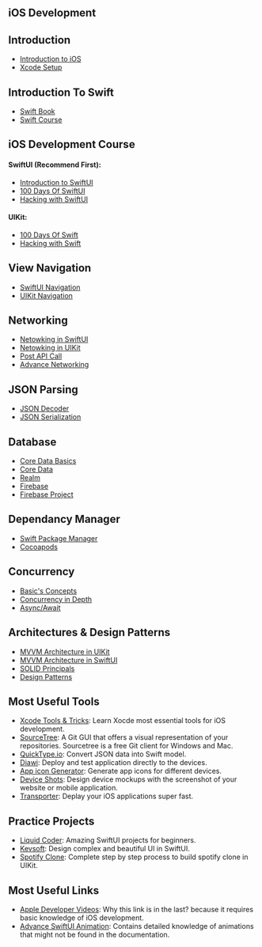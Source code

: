 ## iOS Development

## Introduction
- [Introduction to iOS](https://developer.apple.com/tutorials/app-dev-training)
- [Xcode Setup](https://www.youtube.com/watch?v=vKPCvAPW9Ns)

## Introduction To Swift
- [Swift Book](https://docs.swift.org/swift-book/LanguageGuide/TheBasics.html)
- [Swift Course](https://www.youtube.com/watch?v=FcsY1YPBwzQ)

## iOS Development Course
#### SwiftUI (Recommend First):
- [Introduction to SwiftUI](https://developer.apple.com/tutorials/swiftui)
- [100 Days Of SwiftUI](https://www.hackingwithswift.com/100/swiftui)
- [Hacking with SwiftUI](https://www.hackingwithswift.com/books/ios-swiftui)

#### UIKit:
- [100 Days Of Swift](https://www.hackingwithswift.com/100)
- [Hacking with Swift](https://www.hackingwithswift.com/read)

## View Navigation
- [SwiftUI Navigation](https://www.kodeco.com/5824937-swiftui-tutorial-navigation)
- [UIKit Navigation](https://www.youtube.com/watch?v=LbAd2FIlnos)

## Networking
- [Netowking in SwiftUI](https://medium.com/@nutanbhogendrasharma/consume-rest-api-in-swiftui-ios-mobile-app-b3c5d6ecf401)
- [Netowking in UIKit](https://www.freecodecamp.org/news/how-to-make-your-first-api-call-in-swift/)
- [Post API Call](https://www.youtube.com/watch?v=o3Rkg6WmZoY)
- [Advance Networking](https://malcolmkmd.medium.com/writing-network-layer-in-swift-protocol-oriented-approach-4fa40ef1f908)

## JSON Parsing
- [JSON Decoder](https://www.avanderlee.com/swift/json-parsing-decoding/)
- [JSON Serialization](https://www.hackingwithswift.com/example-code/system/how-to-parse-json-using-jsonserialization)

## Database
- [Core Data Basics](https://medium.com/@ankurvekariya/core-data-crud-with-swift-4-2-for-beginners-40efe4e7d1cc)
- [Core Data](https://youtube.com/playlist?list=PLMRqhzcHGw1aDYKmCuqXQ_IqpWpJlpoJ3)
- [Realm](https://www.kodeco.com/32960966-realm-with-swiftui-tutorial-getting-started)
- [Firebase](https://www.kodeco.com/11609977-getting-started-with-cloud-firestore-and-swiftui)
- [Firebase Project](https://youtube.com/playlist?list=PL0dzCUj1L5JEN2aWYFCpqfTBeVHcGZjGw)

## Dependancy Manager
- [Swift Package Manager](https://cocoacasts.com/xcode-fundamentals-how-to-add-a-swift-package-to-a-project)
- [Cocoapods](https://codewithchris.com/cocoapods/)

## Concurrency
- [Basic's Concepts](https://betterprogramming.pub/concurrency-in-ios-and-swift-guide-50443ce5b0f5)
- [Concurrency in Depth](https://www.freecodecamp.org/news/ios-concurrency/)
- [Async/Await](https://www.avanderlee.com/swift/async-await/)

## Architectures & Design Patterns
- [MVVM Architecture in UIKit](https://www.youtube.com/watch?v=iI0LabCYZJo)
- [MVVM Architecture in SwiftUI](https://azamsharp.medium.com/mvvm-in-swiftui-8a2e9cc2964a)
- [SOLID Principals](https://betterprogramming.pub/swift-s-o-l-i-d-21203ba3a226)
- [Design Patterns](https://aglowiditsolutions.com/blog/top-swift-design-patterns/)

## Most Useful Tools
- [Xcode Tools & Tricks](https://www.youtube.com/watch?v=ZAqnJQn7xp4): Learn Xocde most essential tools for iOS development.
- [SourceTree](https://www.sourcetreeapp.com): A Git GUI that offers a visual representation of your repositories. Sourcetree is a free Git client for Windows and Mac.
- [QuickType.io](https://app.quicktype.io): Convert JSON data into Swift model.
- [Diawi](https://www.diawi.com): Deploy and test application directly to the devices.
- [App icon Generator](https://appicon.co): Generate app icons for different devices.
- [Device Shots](https://deviceshots.com): Design device mockups with the screenshot of your website or mobile application.
- [Transporter](https://apps.apple.com/us/app/transporter/id1450874784?mt=12): Deplay your iOS applications super fast.

## Practice Projects
- [Liquid Coder](https://liquidcoder.com/courses): Amazing SwiftUI projects for beginners.
- [Kevsoft](https://www.youtube.com/c/Kavsoft/videos): Design complex and beautiful UI in SwiftUI.
- [Spotify Clone](https://youtube.com/playlist?list=PL5PR3UyfTWve9ZC7Yws0x6EGjBO2FGr0o): Complete step by step process to build spotify clone in UIKit.

## Most Useful Links
- [Apple Developer Videos](https://developer.apple.com/videos/topics/): Why this link is in the last? because it requires basic knowledge of iOS development.
- [Advance SwiftUI Animation](https://swiftui-lab.com): Contains detailed knowledge of animations that might not be found in the documentation.
